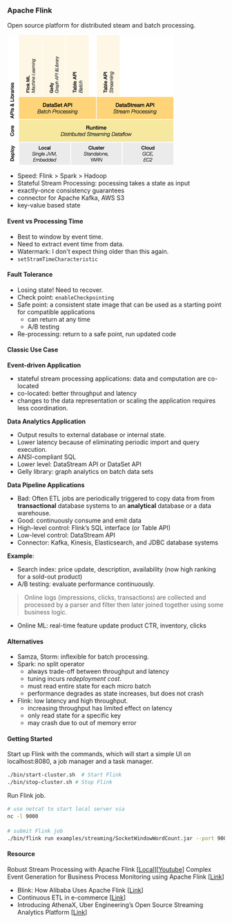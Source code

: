 ### Apache Flink
Open source platform for distributed steam and batch processing.

![alt-text](assets/flink_stack_small.png)

* Speed: Flink > Spark > Hadoop
* Stateful Stream Processing: pocessing takes a state as input
* exactly-once consistency guarantees
* connector for Apache Kafka, AWS S3
* key-value based state

#### Event vs Processing Time
* Best to window by event time.
* Need to extract event time from data.
* Watermark: I don't expect thing older than this again.
* `setStramTimeCharacteristic`

#### Fault Tolerance
* Losing state! Need to recover.
* Check point: `enableCheckpointing`
* Safe point: a consistent state image that can be used as a starting point for compatible applications
  - can return at any time
  - A/B testing
* Re-processing: return to a safe point, run updated code

#### Classic Use Case
**Event-driven Application**
* stateful stream processing applications: data and computation are co-located
* co-located: better throughput and latency
* changes to the data representation or scaling the application requires less coordination.

**Data Analytics Application**
* Output results to external database or internal state.
* Lower latency because of eliminating periodic import and query execution.
* ANSI-compliant SQL
* Lower level: DataStream API or DataSet API
* Gelly library: graph analytics on batch data sets

**Data Pipeline Applications**
* Bad: Often ETL jobs are periodically triggered to copy data from from **transactional** database systems to an **analytical** database or a data warehouse.
* Good: continuously consume and emit data
* High-level control: Flink’s SQL interface (or Table API)
* Low-level control: DataStream API
* Connector: Kafka, Kinesis, Elasticsearch, and JDBC database systems

**Example**:
* Search index: price update, description, availability (now high ranking for a sold-out product)
* A/B testing: evaluate performance continuously.
> Online logs (impressions, clicks, transactions) are collected and processed by a parser and filter then later joined together using some business logic.

* Online ML: real-time feature update product CTR, inventory, clicks

#### Alternatives
* Samza, Storm: inflexible for batch processing.
* Spark: no split operator
  - always trade-off between throughput and latency
  - tuning incurs *redeployment cost*.
  - must read entire state for each micro batch
  - performance degrades as state increases, but does not crash
* Flink: low latency and high throughput.
  - increasing throughput has limited effect on latency
  - only read state for a specific key
  - may crash due to out of memory error

#### Getting Started
Start up Flink with the commands, which will start a simple UI on localhost:8080, a job manager and a task manager.

```bash
./bin/start-cluster.sh  # Start Flink
./bin/stop-cluster.sh # Stop Flink
```

Run Flink job.

```bash
# use netcat to start local server via
nc -l 9000

# submit Flink job
./bin/flink run examples/streaming/SocketWindowWordCount.jar --port 9000
```

#### Resource
Robust Stream Processing with Apache Flink [[Local](videos/robust_stream_processing_with_apache_flink.mp4)][[Youtube](https://www.youtube.com/watch?v=kyLtjuz5A0c)]
Complex Event Generation for Business Process Monitoring using Apache Flink [[Link](https://jobs.zalando.com/tech/blog/complex-event-generation-for-business-process-monitoring-using-apache-flink/)]
* Blink: How Alibaba Uses Apache Flink [[Link](https://ververica.com/blog/blink-flink-alibaba-search)]
* Continuous ETL in e-commerce [[Link](https://jobs.zalando.com/tech/blog/apache-showdown-flink-vs.-spark/)]
* Introducing AthenaX, Uber Engineering’s Open Source Streaming Analytics Platform [[Link](https://eng.uber.com/athenax/)]

